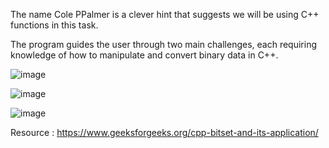 The name Cole PPalmer is a clever hint that suggests we will be using C++ functions in this task.

The program guides the user through two main challenges, each requiring knowledge of how to manipulate and convert binary data in C++.

![image](https://github.com/user-attachments/assets/aa655a23-abfa-4b4a-851b-c56c821983f5)

![image](https://github.com/user-attachments/assets/90f1e767-8a16-4151-9114-cd5869128bca)

![image](https://github.com/user-attachments/assets/923369dd-5276-44e9-9176-21c483cd65f3)

Resource : https://www.geeksforgeeks.org/cpp-bitset-and-its-application/

